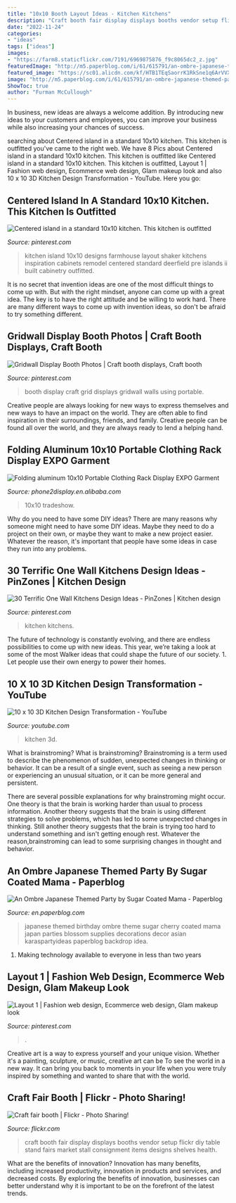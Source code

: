 ```yaml
---
title: "10x10 Booth Layout Ideas - Kitchen Kitchens"
description: "Craft booth fair display displays booths vendor setup flickr diy table stand fairs market stall consignment items designs shelves health"
date: "2022-11-24"
categories:
- "ideas"
tags: ["ideas"]
images:
- "https://farm8.staticflickr.com/7191/6969875876_f9c8065dc2_z.jpg"
featuredImage: "http://m5.paperblog.com/i/61/615791/an-ombre-japanese-themed-party-by-sugar-coate-L-8i7Jw5.jpeg"
featured_image: "https://sc01.alicdn.com/kf/HTB1TEqSaorrK1RkSne1q6ArVVXa7/200146965/HTB1TEqSaorrK1RkSne1q6ArVVXa7.jpg"
image: "http://m5.paperblog.com/i/61/615791/an-ombre-japanese-themed-party-by-sugar-coate-L-8i7Jw5.jpeg"
ShowToc: true
author: "Furman McCullough"
---
```



In business, new ideas are always a welcome addition. By introducing new ideas to your customers and employees, you can improve your business while also increasing your chances of success.

	

		
searching about Centered island in a standard 10x10 kitchen. This kitchen is outfitted you've came to the right web. We have 8 Pics about Centered island in a standard 10x10 kitchen. This kitchen is outfitted like Centered island in a standard 10x10 kitchen. This kitchen is outfitted, Layout 1 | Fashion web design, Ecommerce web design, Glam makeup look and also 10 x 10 3D Kitchen Design Transformation - YouTube. Here you go:
		
    
## Centered Island In A Standard 10x10 Kitchen. This Kitchen Is Outfitted

<img loading=lazy src="https://i.pinimg.com/736x/32/d9/c4/32d9c4510f35c0d90a03db5711945163---x--kitchen-with-island-kitchen-islands.jpg" onerror="this.onerror=null;this.src='https://tse3.mm.bing.net/th?id=OIP.eAn6WO3EYBUtrcUZ0wE9dQHaJ4&amp;pid=15.1';" alt="Centered island in a standard 10x10 kitchen. This kitchen is outfitted">

_Source: pinterest.com_

>kitchen island 10x10 designs farmhouse layout shaker kitchens inspiration cabinets remodel centered standard deerfield pre islands ii built cabinetry outfitted. 

	

It is no secret that invention ideas are one of the most difficult things to come up with. But with the right mindset, anyone can come up with a great idea. The key is to have the right attitude and be willing to work hard. There are many different ways to come up with invention ideas, so don't be afraid to try something different.

    
## Gridwall Display Booth Photos | Craft Booth Displays, Craft Booth

<img loading=lazy src="https://i.pinimg.com/originals/98/82/c8/9882c804528650bd16fa87f8d0a076f7.jpg" onerror="this.onerror=null;this.src='https://tse1.mm.bing.net/th?id=OIP.qvdVpyJz-S52XiNtFilJzgHaLH&amp;pid=15.1';" alt="Gridwall Display Booth Photos | Craft booth displays, Craft booth">

_Source: pinterest.com_

>booth display craft grid displays gridwall walls using portable. 

	

Creative people are always looking for new ways to express themselves and new ways to have an impact on the world. They are often able to find inspiration in their surroundings, friends, and family. Creative people can be found all over the world, and they are always ready to lend a helping hand.

    
## Folding Aluminum 10x10 Portable Clothing Rack Display EXPO Garment

<img loading=lazy src="https://sc01.alicdn.com/kf/HTB1TEqSaorrK1RkSne1q6ArVVXa7/200146965/HTB1TEqSaorrK1RkSne1q6ArVVXa7.jpg" onerror="this.onerror=null;this.src='https://tse2.mm.bing.net/th?id=OIP.C5_58PfrIbKAc2xbQ_WKAwHaJ3&amp;pid=15.1';" alt="Folding aluminum 10x10 Portable Clothing Rack Display EXPO Garment">

_Source: phone2display.en.alibaba.com_

>10x10 tradeshow. 

	

Why do you need to have some DIY ideas?
There are many reasons why someone might need to have some DIY ideas. Maybe they need to do a project on their own, or maybe they want to make a new project easier. Whatever the reason, it's important that people have some ideas in case they run into any problems.

    
## 30 Terrific One Wall Kitchens Design Ideas - PinZones | Kitchen Design

<img loading=lazy src="https://i.pinimg.com/736x/1e/2c/ba/1e2cba51c96b97c00014d4aa1293c6cc.jpg" onerror="this.onerror=null;this.src='https://tse4.mm.bing.net/th?id=OIP.mt9Dt6jx2k6yNO1ipFfgCAHaHV&amp;pid=15.1';" alt="30 Terrific One Wall Kitchens Design Ideas - PinZones | Kitchen design">

_Source: pinterest.com_

>kitchen kitchens. 

	

The future of technology is constantly evolving, and there are endless possibilities to come up with new ideas. This year, we’re taking a look at some of the most Walker ideas that could shape the future of our society. 1. Let people use their own energy to power their homes.

    
## 10 X 10 3D Kitchen Design Transformation - YouTube

<img loading=lazy src="https://i.ytimg.com/vi/v0tvXg_Fz8M/hqdefault.jpg" onerror="this.onerror=null;this.src='https://tse1.mm.bing.net/th?id=OIP.e2-X700jdZJu-g3xGKHbbwHaFj&amp;pid=15.1';" alt="10 x 10 3D Kitchen Design Transformation - YouTube">

_Source: youtube.com_

>kitchen 3d. 

	

What is brainstroming?
What is brainstroming?
Brainstroming is a term used to describe the phenomenon of sudden, unexpected changes in thinking or behavior. It can be a result of a single event, such as seeing a new person or experiencing an unusual situation, or it can be more general and persistent.

There are several possible explanations for why brainstroming might occur. One theory is that the brain is working harder than usual to process information. Another theory suggests that the brain is using different strategies to solve problems, which has led to some unexpected changes in thinking. Still another theory suggests that the brain is trying too hard to understand something and isn't getting enough rest. Whatever the reason,brainstroming can lead to some surprising changes in thought and behavior.

    
## An Ombre Japanese Themed Party By Sugar Coated Mama - Paperblog

<img loading=lazy src="http://m5.paperblog.com/i/61/615791/an-ombre-japanese-themed-party-by-sugar-coate-L-8i7Jw5.jpeg" onerror="this.onerror=null;this.src='https://tse4.mm.bing.net/th?id=OIP.aJxhnr0WMUiRaH2KaWsz9AHaLF&amp;pid=15.1';" alt="An Ombre Japanese Themed Party by Sugar Coated Mama - Paperblog">

_Source: en.paperblog.com_

>japanese themed birthday ombre theme sugar cherry coated mama japan parties blossom supplies decorations decor asian karaspartyideas paperblog backdrop idea. 

	

1. Making technology available to everyone in less than two years 

    
## Layout 1 | Fashion Web Design, Ecommerce Web Design, Glam Makeup Look

<img loading=lazy src="https://i.pinimg.com/originals/19/d6/d7/19d6d760309b86b0f483524cf5504316.jpg" onerror="this.onerror=null;this.src='https://tse3.mm.bing.net/th?id=OIP.V26JYCLRk6JJm6Yb21hv7gHaPq&amp;pid=15.1';" alt="Layout 1 | Fashion web design, Ecommerce web design, Glam makeup look">

_Source: pinterest.com_

>. 

	

Creative art is a way to express yourself and your unique vision. Whether it's a painting, sculpture, or music, creative art can be To see the world in a new way. It can bring you back to moments in your life when you were truly inspired by something and wanted to share that with the world.

    
## Craft Fair Booth | Flickr - Photo Sharing!

<img loading=lazy src="https://farm8.staticflickr.com/7191/6969875876_f9c8065dc2_z.jpg" onerror="this.onerror=null;this.src='https://tse1.mm.bing.net/th?id=OIP.ZUW2xHqgu632eJvP5S9EnQAAAA&amp;pid=15.1';" alt="Craft fair booth | Flickr - Photo Sharing!">

_Source: flickr.com_

>craft booth fair display displays booths vendor setup flickr diy table stand fairs market stall consignment items designs shelves health. 

	

What are the benefits of innovation?
Innovation has many benefits, including increased productivity, innovation in products and services, and decreased costs. By exploring the benefits of innovation, businesses can better understand why it is important to be on the forefront of the latest trends.

